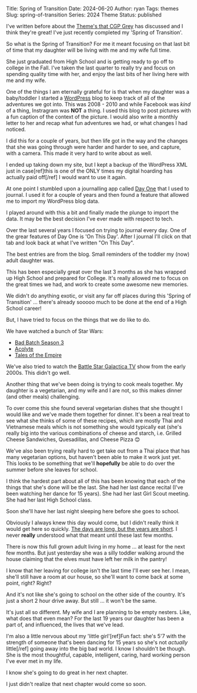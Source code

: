 Title: Spring of Transition
Date: 2024-06-20
Author: ryan
Tags: themes
Slug: spring-of-transition
Series: 2024 Theme
Status: published

I've written before about the [Theme's that CGP Grey](https://youtu.be/NVGuFdX5guE?si=-9zFaB0xjmxOEh26) has discussed and I think they're great! I've just recently completed my 'Spring of Transition'.

So what is the Spring of Transition? For me it meant focusing on that last bit of time that my daughter will be living with me and my wife full time.

She just graduated from High School and is getting ready to go off to college in the Fall. I've taken the last quarter to really try and focus on spending quality time with her, and enjoy the last bits of her living here with me and my wife.

One of the things I am eternally grateful for is that when my daughter was a baby/toddler I started a [WordPress](https://wordpress.org/) blog to keep track of all of the adventures we got into. This was 2008 - 2010 and while Facebook was *kind* of a thing, Instragram was **NOT** a thing. I used this blog to post pictures with a fun caption of the context of the picture. I would also write a monthly letter to her and recap what fun adventures we had, or what changes I had noticed.

I did this for a couple of years, but then life got in the way and the changes that she was going through were harder and harder to see, and capture, with a camera. This made it very hard to write about as well.

I ended up taking down my site, but I kept a backup of the WordPress XML just in case[ref]this is one of the ONLY times my digital hoarding has actually paid off[/ref] I would want to use it again.

At one point I stumbled upon a journalling app called [Day One](https://dayoneapp.com/) that I used to journal. I used it for a couple of years and then found a feature that allowed me to import my WordPress blog data.

I played around with this a bit and finally made the plunge to import the data. It may be the best decision I've ever made with respect to tech.

Over the last several years I focused on trying to journal every day. One of the grear features of Day One is 'On This Day'. After I journal I'll click on that tab and look back at what I've written "On This Day".

The best entries are from the blog. Small reminders of the toddler my (now) adult daughter was.

This has been especially great over the last 3 months as she has wrapped up High School and prepared for College. It's really allowed me to focus on the great times we had, and work to create some awesome new memories.

We didn't do anything exotic, or visit any far off places during this 'Spring of Transition' ... there's already sooooo much to be done at the end of a High School career!

But, I have tried to focus on the things that we do like to do.

We have watched a bunch of Star Wars:

- [Bad Batch Season 3](https://en.wikipedia.org/wiki/Star_Wars:_The_Bad_Batch)
- [Acolyte](https://en.wikipedia.org/wiki/The_Acolyte_(TV_series))
- [Tales of the Empire](https://en.wikipedia.org/wiki/Star_Wars:_Tales#Tales_of_the_Empire_(2024))

We've also tried to watch the [Battle Star Galactica TV](https://en.wikipedia.org/wiki/Battlestar_Galactica_(2004_TV_series)) show from the early 2000s. This didn't go well.

Another thing that we've been doing is trying to cook meals together. My daughter is a vegetarian, and my wife and I are not, so this makes dinner (and other meals) challenging.

To over come this she found several vegetarian dishes that she thought I would like and we've made them together for dinner. It's been a real treat to see what she thinks of some of these recipes, which are mostly Thai and Vietnamese meals which is not something she would typically eat (she's really big into the various combinations of cheese and starch, i.e. Grilled Cheese Sandwiches, Quesadillas, and Cheese Pizza 😊

We've also been trying really hard to get take out from a Thai place that has many vegetarian options, but haven't been able to make it work just yet. This looks to be something that we'll **hopefully** be able to do over the summer before she leaves for school.

I think the hardest part about all of this has been knowing that each of the things that she's done will be the last. She had her last dance recital (I've been watching her dance for 15 years). She had her last Girl Scout meeting. She had her last High School class.

Soon she'll have her last night sleeping here before she goes to school.

Obviously I always knew this day would come, but I didn't really think it would get here so quickly. [The days are long, but the years are short](https://www.goodreads.com/quotes/239043-the-days-are-long-but-the-years-are-short#:~:text=Quote%20by%20Gretchen%20Rubin%3A%20%E2%80%9CThe,but%20the%20years%20are%20short.%E2%80%9D). I never **really** understood what that meant until these last few months.

There is now this full grown adult living in my home ... at least for the next few months. But just yesterday she was a silly toddler walking around the house claiming that the elves must have left her milk in the pantry!

I know that her leaving for college isn't the last time I'll ever see her. I mean, she'll still have a room at our house, so she'll want to come back at some point, right? Right?

And it's not like she's going to school on the other side of the country. It's just a short 2 hour drive away. But still ... it won't be the same.

It's just all so different. My wife and I are planning to be empty nesters. Like, what does that even mean? For the last 19 years our daughter has been a part of, and influenced, the lives that we've lead.

I'm also a little nervous about my 'little girl'[ref]Fun fact: she's 5'7 with the strength of someone that's been dancing for 15 years so she's not *actually* little[/ref] going away into the big bad world. I know I shouldn't be though. She is the most thoughtful, capable, intelligent, caring, hard working person I've ever met in my life.

I know she's going to do great in her next chapter.

I just didn't realize that next chapter would come so soon.
